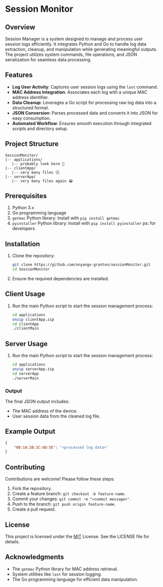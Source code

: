 # Session Monitor

## Overview
Session Manager is a system designed to manage and process user session logs efficiently. It integrates Python and Go to handle log data extraction, cleanup, and manipulation while generating meaningful outputs. The project utilizes system commands, file operations, and JSON serialization for seamless data processing.

## Features
- **Log User Activity**: Captures user session logs using the `last` command.
- **MAC Address Integration**: Associates each log with a unique MAC address identifier.
- **Data Cleanup**: Leverages a Go script for processing raw log data into a structured format.
- **JSON Conversion**: Parses processed data and converts it into JSON for easy consumption.
- **Automated Workflow**: Ensures smooth execution through integrated scripts and directory setup.

## Project Structure
```
SessionMonitor/
|-- applications/
   |-- probably look here 👀
|-- clientApp/
   |-- very many files 😏
|-- serverApp/
   |-- very many files again 😂
```

## Prerequisites
1. Python 3.x
2. Go programming language
3. `getmac` Python library: Install with `pip install getmac`
4. `pyinstaller` Python library: Install with `pip install pyinstaller` ps: for developers

## Installation
1. Clone the repository:
   ```bash
   git clone https://github.com/onyango-granton/sessionMonitor.git
   cd SessionMonitor
   ```
2. Ensure the required dependencies are installed.

## Client Usage
1. Run the main Python script to start the session management process:
   ```bash
   cd applications
   unzip clientApp.zip
   cd clientApp
   ./clientMain
   ```
## Server Usage
1. Run the main Python script to start the session management process:
   ```bash
   cd applications
   unzip serverApp.zip
   cd serverApp
   ./serverMain
   ```

### Output
The final JSON output includes:
- The MAC address of the device.
- User session data from the cleaned log file.

## Example Output
```json
{
    "00:1A:2B:3C:4D:5E": "<processed log data>"
}
```

## Contributing
Contributions are welcome! Please follow these steps:
1. Fork the repository.
2. Create a feature branch: `git checkout -b feature-name`.
3. Commit your changes: `git commit -m "<commit message>"`.
4. Push to the branch: `git push origin feature-name`.
5. Create a pull request.

## License
This project is licensed under the [MIT](LICENSE) License. See the LICENSE file for details.

## Acknowledgments
- The `getmac` Python library for MAC address retrieval.
- System utilities like `last` for session logging.
- The Go programming language for efficient data manipulation.
